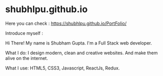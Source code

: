 # shubhlpu.github.io

Here you can check : https://shubhlpu.github.io/PortFolio/


Introduce myself :

Hi There! My name is Shubham Gupta. I'm a Full Stack web developer.

What I do: I design modern, clean and creative websites. And make them alive on the internet.

What I use: HTML5, CSS3, Javascript, ReactJs, Redux.
